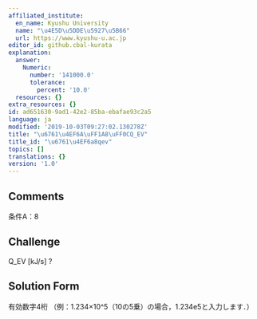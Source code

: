 ```yaml
---
affiliated_institute:
  en_name: Kyushu University
  name: "\u4E5D\u5DDE\u5927\u5B66"
  url: https://www.kyushu-u.ac.jp
editor_id: github.cbal-kurata
explanation:
  answer:
    Numeric:
      number: '141000.0'
      tolerance:
        percent: '10.0'
  resources: {}
extra_resources: {}
id: ad651630-9ad1-42e2-85ba-ebafae93c2a5
language: ja
modified: '2019-10-03T09:27:02.130278Z'
title: "\u6761\u4EF6A\uFF1A8\uFF0CQ_EV"
title_id: "\u6761\u4EF6a8qev"
topics: []
translations: {}
version: '1.0'
---
```


## Comments
条件A：8

## Challenge
Q_EV [kJ/s] ?

## Solution Form
有効数字4桁
（例：1.234×10^5（10の5乗）の場合，1.234e5と入力します．）




